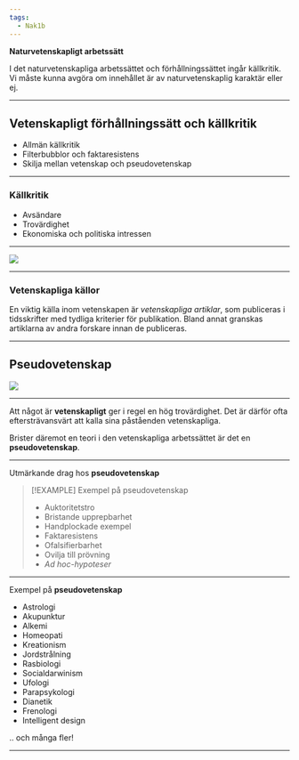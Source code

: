 ```yaml
---
tags:
  - Nak1b
---
```


**Naturvetenskapligt arbetssätt**

I det naturvetenskapliga arbetssättet och förhållningssättet ingår källkritik. Vi måste kunna avgöra om innehållet är av naturvetenskaplig karaktär eller ej.

---

## Vetenskapligt förhållningssätt och källkritik

- Allmän källkritik
- Filterbubblor och faktaresistens
- Skilja mellan vetenskap och pseudovetenskap

---

### Källkritik

- Avsändare
- Trovärdighet
- Ekonomiska och politiska intressen

---

![](https://hackmd.io/_uploads/ByMQAMDAn.png)

---

### Vetenskapliga källor

En viktig källa inom vetenskapen är *vetenskapliga artiklar*, som publiceras i tidsskrifter med tydliga kriterier för publikation. Bland annat granskas artiklarna av andra forskare innan de publiceras.

---

## Pseudovetenskap

![](https://hackmd.io/_uploads/HJEcy7wCh.png )

---

Att något är **vetenskapligt** ger i regel en hög trovärdighet. Det är därför ofta eftersträvansvärt att kalla sina påståenden vetenskapliga.

Brister däremot en teori i den vetenskapliga arbetssättet är det en **pseudovetenskap**.

---

Utmärkande drag hos **pseudovetenskap**

> [!EXAMPLE] Exempel på pseudovetenskap
> - Auktoritetstro
> - Bristande upprepbarhet
> - Handplockade exempel
> - Faktaresistens
> - Ofalsifierbarhet
> - Ovilja till prövning
> - *Ad hoc-hypoteser*

---

Exempel på **pseudovetenskap**

- Astrologi
- Akupunktur
- Alkemi
- Homeopati
- Kreationism
- Jordstrålning
- Rasbiologi
- Socialdarwinism
- Ufologi
- Parapsykologi
- Dianetik
- Frenologi
- Intelligent design

.. och många fler!

---

